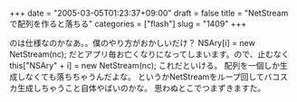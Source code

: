+++
date = "2005-03-05T01:23:37+09:00"
draft = false
title = "NetStreamで配列を作ると落ちる"
categories = ["flash"]
slug = "1409"
+++

のは仕様なのかなあ。。僕のやり方がおかしいだけ？
NSAry[i] = new NetStream(nc);
だとアプリ毎お亡くなりになってしまいます。ので、止むなく
this["NSAry" + i] = new NetStream(nc);
これだといける。
配列を一個しか生成しなくても落ちちゃうんだよな。
というかNetStreamをループ回してバコスカ生成しちゃうこと自体やばいのかな。
思わぬとこでつまずきますた。
